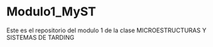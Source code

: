 # Modulo1_MyST
Este es el repositorio del modulo 1 de la clase MICROESTRUCTURAS Y SISTEMAS DE TARDING
